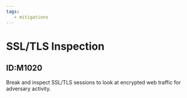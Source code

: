 ```yaml
---
tags:
   - mitigations
---
```

# SSL/TLS Inspection
## ID:M1020
Break and inspect SSL/TLS sessions to look at encrypted web traffic for adversary activity.
